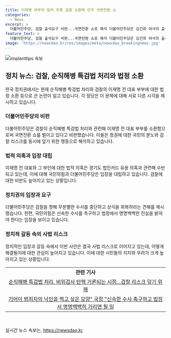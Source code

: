 ```yaml
---
title: 이재명 부부의 법카 의혹 검찰 소환에 민주 국면전환 쇼
categories:
  - News
excerpt: >
  더불어민주당, 검찰 출석요구 비판...국면전환 쇼로 해석 더불어민주당은 김건희 여사의 출석요구에 대한 비판을 펼치며 이를 정권과 검찰의 위기 회피로 해석했다. 수원지검의 출석요구를 통해 경기도 법인카드 유용 의혹이 다시 불거졌고, 국민의힘은 신속한 수사를 촉구하면서 민주당을 비난했다. 이에 대해 더불어민주당은 이 전 대표를 지키기 위한 민주당의 행동으로 비판했다.
feature_text: >
  더불어민주당, 검찰 출석요구 비판...국면전환 쇼로 해석 더불어민주당은 김건희 여사의 출석요구에 대한 비판을 펼치며 이를 정권과 검찰의 위기 회피로 해석했다. 수원지검의 출석요구를 통해 경기도 법인카드 유용 의혹이 다시 불거졌고, 국민의힘은 신속한 수사를 촉구하면서 민주당을 비난했다. 이에 대해 더불어민주당은 이 전 대표를 지키기 위한 민주당의 행동으로 비판했다.
image: 'https://newsdao.kr/res/images/meta/newsdao_breakingnews.jpg'
---
```


<p><img src="https://newsdao.kr/res/images/meta/newsdao_breakingnews.jpg" alt="implanttips 속보" /></p>

<h2 data-ke-size="size26">정치 뉴스: 검찰, 순직해병 특검법 처리와 법정 소환</h2>

<p data-ke-size="size16">한국 정치권에서는 현재 순직해병 특검법 처리와 검찰의 이재명 전 대표 부부에 대한 법정 소환 등으로 큰 논란이 일고 있습니다. 각 정당은 이 문제에 대해 서로 다른 시각을 제시하고 있습니다.</p>

<h3>더불어민주당의 비판</h3>

<p data-ke-size="size16">더불어민주당은 검찰이 순직해병 특검법 처리와 관련해 이재명 전 대표 부부를 소환함으로써 국면전환 쇼를 벌이고 있다고 비판했습니다. 이들은 정권에 대한 국민의 분노와 검찰 리스크를 동시에 덮기 위한 행동으로 해석하고 있습니다.</p>

<h3>법적 의혹과 입장 대립</h3>

<p data-ke-size="size16">이재명 전 대표와 그 부인에 대한 법적 의혹은 경기도 법인카드 유용 의혹과 관련해 수반되고 있는데, 이에 대해 국민의힘과 더불어민주당은 입장을 대립하고 있습니다. 검찰에 대한 비판도 높아지고 있는 상황입니다.</p>

<h3>정치권의 입장과 요구</h3>

<p data-ke-size="size16">더불어민주당은 검찰을 향해 무분별한 수사를 중단하고 상식을 회복하라는 견해를 제시했습니다. 한편, 국민의힘은 신속한 수사를 촉구하고 법정에서 명명백백한 진실을 밝혀야 한다는 입장을 보이고 있습니다.</p>

<h3>정치적 갈등 속의 사법 리스크</h3>

<p data-ke-size="size16">정치적인 입장과 갈등 속에서 이번 사안은 결국 사법 리스크로 이어지고 있는데, 어떻게 해결될지에 대한 관심이 높아지고 있습니다. 이에 대한 시민들의 지지와 우려가 크게 높아지고 있는 상황입니다.</p>

<table>
    <tbody>
        <tr>
            <td style="text-align: center; height: 17px;"><b>관련 기사</b></td>
        </tr>
        <tr>
            <td style="text-align: center; height: 17px;"><a href="링크1">순직해병 특검법 처리, 비위검사 탄핵 거론되는 시점…검찰 리스크 덮기 위해</a></td>
        </tr>
        <tr>
            <td style="text-align: center; height: 17px;"><a href="링크2">기어이 범죄자의 낙인을 찍고 싶은 모양" 국힘 "신속한 수사 촉구하고 법정서 명명백백히 가리면 될 일</a></td>
        </tr>
    </tbody>
</table>

<p data-ke-size="size16">&nbsp;</p>
실시간 뉴스 속보는, <a href="https://newsdao.kr" rel="dofollow">https://newsdao.kr</a>



